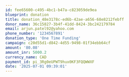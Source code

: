 ```yaml
---
id: fee65600-c495-4bc1-b47a-c823059de9ea
blueprint: donation
title: donation_48e3178c-ed6b-42ae-a656-68e8212febff
donor_name: 36c15827-3b4f-41dd-8424-3bc242179784
email: arjun.patel92@yahoo.com
phone_number: '1234567891'
donation_type: 'One Time Funding'
campaign: c20d55d1-d842-4d55-9498-01f34ebb64cf
amount: '80.08'
amount_inr: 5000.2
currency_name: CAD
payment_id: pi_3Rg0eUPWT9hux0KF3FQQWWXF
date: '2025-07-01 09:39:01'
---
```

